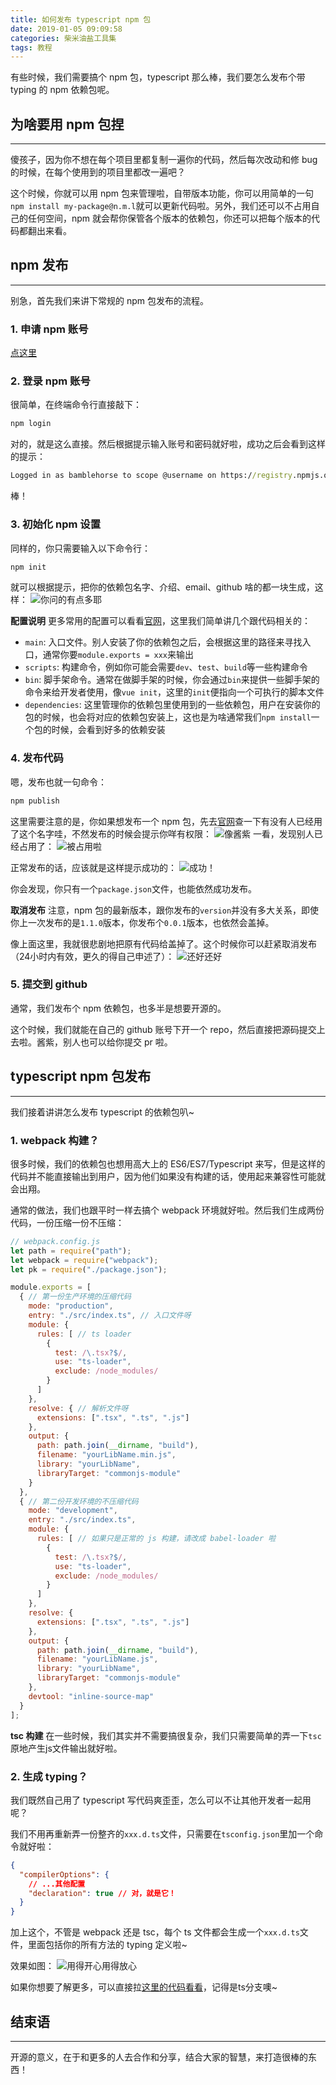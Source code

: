 ```yaml
---
title: 如何发布 typescript npm 包
date: 2019-01-05 09:09:58
categories: 柴米油盐工具集
tags: 教程
---
```

有些时候，我们需要搞个 npm 包，typescript 那么棒，我们要怎么发布个带 typing 的 npm 依赖包呢。
<!--more-->

## 为啥要用 npm 包捏
---

傻孩子，因为你不想在每个项目里都复制一遍你的代码，然后每次改动和修 bug 的时候，在每个使用到的项目里都改一遍吧？

这个时候，你就可以用 npm 包来管理啦，自带版本功能，你可以用简单的一句`npm install my-package@n.m.l`就可以更新代码啦。另外，我们还可以不占用自己的任何空间，npm 就会帮你保管各个版本的依赖包，你还可以把每个版本的代码都翻出来看。

## npm 发布
---
别急，首先我们来讲下常规的 npm 包发布的流程。

### 1. 申请 npm 账号
[点这里](https://www.npmjs.com/signup)

### 2. 登录 npm 账号
很简单，在终端命令行直接敲下：
``` cmd
npm login
```

对的，就是这么直接。然后根据提示输入账号和密码就好啦，成功之后会看到这样的提示：

``` cmd
Logged in as bamblehorse to scope @username on https://registry.npmjs.org/.
```

棒！

### 3. 初始化 npm 设置
同样的，你只需要输入以下命令行：
``` cmd
npm init
```

就可以根据提示，把你的依赖包名字、介绍、email、github 啥的都一块生成，这样：
![你问的有点多耶](	https://github-imglib-1255459943.cos.ap-chengdu.myqcloud.com/1546593090.jpg)

**配置说明**
更多常用的配置可以看看[官网](https://docs.npmjs.com/files/package.json)，这里我们简单讲几个跟代码相关的：
- `main`: 入口文件。别人安装了你的依赖包之后，会根据这里的路径来寻找入口，通常你要`module.exports = xxx`来输出
- `scripts`: 构建命令，例如你可能会需要`dev`、`test`、`build`等一些构建命令
- `bin`: 脚手架命令。通常在做脚手架的时候，你会通过`bin`来提供一些脚手架的命令来给开发者使用，像`vue init`，这里的`init`便指向一个可执行的脚本文件
- `dependencies`: 这里管理你的依赖包里使用到的一些依赖包，用户在安装你的包的时候，也会将对应的依赖包安装上，这也是为啥通常我们`npm install`一个包的时候，会看到好多的依赖安装

### 4. 发布代码
嗯，发布也就一句命令：
``` cmd
npm publish
```

这里需要注意的是，你如果想发布一个 npm 包，先去[官网](https://www.npmjs.com)查一下有没有人已经用了这个名字哇，不然发布的时候会提示你咩有权限：
![像酱紫](https://github-imglib-1255459943.cos.ap-chengdu.myqcloud.com/1546594083.jpg)
一看，发现别人已经占用了：
![被占用啦](https://github-imglib-1255459943.cos.ap-chengdu.myqcloud.com/1546596854.jpg)

正常发布的话，应该就是这样提示成功的：
![成功！](https://github-imglib-1255459943.cos.ap-chengdu.myqcloud.com/1546595444.jpg)

你会发现，你只有一个`package.json`文件，也能依然成功发布。

**取消发布**
注意，npm 包的最新版本，跟你发布的`version`并没有多大关系，即使你上一次发布的是`1.1.0`版本，你发布个`0.0.1`版本，也依然会盖掉。

像上面这里，我就很悲剧地把原有代码给盖掉了。这个时候你可以赶紧取消发布（24小时内有效，更久的得自己申述了）：
![还好还好](https://github-imglib-1255459943.cos.ap-chengdu.myqcloud.com/1546595796.jpg)

### 5. 提交到 github
通常，我们发布个 npm 依赖包，也多半是想要开源的。

这个时候，我们就能在自己的 github 账号下开一个 repo，然后直接把源码提交上去啦。酱紫，别人也可以给你提交 pr 啦。

## typescript npm 包发布
---
我们接着讲讲怎么发布 typescript 的依赖包叭~

### 1. webpack 构建？
很多时候，我们的依赖包也想用高大上的 ES6/ES7/Typescript 来写，但是这样的代码并不能直接输出到用户，因为他们如果没有构建的话，使用起来兼容性可能就会出翔。

通常的做法，我们也跟平时一样去搞个 webpack 环境就好啦。然后我们生成两份代码，一份压缩一份不压缩：
``` js
// webpack.config.js
let path = require("path");
let webpack = require("webpack");
let pk = require("./package.json");

module.exports = [
  { // 第一份生产环境的压缩代码
    mode: "production",
    entry: "./src/index.ts", // 入口文件呀
    module: {
      rules: [ // ts loader
        {
          test: /\.tsx?$/,
          use: "ts-loader",
          exclude: /node_modules/
        }
      ]
    },
    resolve: { // 解析文件呀
      extensions: [".tsx", ".ts", ".js"]
    },
    output: {
      path: path.join(__dirname, "build"),
      filename: "yourLibName.min.js",
      library: "yourLibName",
      libraryTarget: "commonjs-module"
    }
  },
  { // 第二份开发环境的不压缩代码
    mode: "development",
    entry: "./src/index.ts",
    module: {
      rules: [ // 如果只是正常的 js 构建，请改成 babel-loader 啦
        {
          test: /\.tsx?$/,
          use: "ts-loader",
          exclude: /node_modules/
        }
      ]
    },
    resolve: {
      extensions: [".tsx", ".ts", ".js"]
    },
    output: {
      path: path.join(__dirname, "build"),
      filename: "yourLibName.js",
      library: "yourLibName",
      libraryTarget: "commonjs-module"
    },
    devtool: "inline-source-map"
  }
];
```

**tsc 构建**
在一些时候，我们其实并不需要搞很复杂，我们只需要简单的弄一下`tsc`原地产生js文件输出就好啦。

### 2. 生成 typing？
我们既然自己用了 typescript 写代码爽歪歪，怎么可以不让其他开发者一起用呢？

我们不用再重新弄一份整齐的`xxx.d.ts`文件，只需要在`tsconfig.json`里加一个命令就好啦：
``` json
{
  "compilerOptions": {
    // ...其他配置
    "declaration": true // 对，就是它！
  }
}
```

加上这个，不管是 webpack 还是 tsc，每个 ts 文件都会生成一个`xxx.d.ts`文件，里面包括你的所有方法的 typing 定义啦~

效果如图：
![用得开心用得放心](https://github-imglib-1255459943.cos.ap-chengdu.myqcloud.com/1546598800.jpg)

如果你想要了解更多，可以直接拉[这里的代码看看](https://github.com/godbasin/weRequest/tree/1.1.0_ts)，记得是ts分支噢~

## 结束语
---
开源的意义，在于和更多的人去合作和分享，结合大家的智慧，来打造很棒的东西！